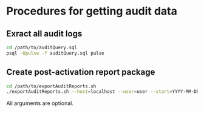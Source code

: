 # Procedures for getting audit data 

## Exract all audit logs
```sh
cd /path/to/auditQuery.sql
psql -Upulse -f auditQuery.sql pulse
```

## Create post-activation report package
```sh
cd /path/to/exportAuditReports.sh
./exportAuditReports.sh --host=localhost --user=user --start=YYYY-MM-DD --end=YYYY-MM-DD
```
All arguments are optional.
